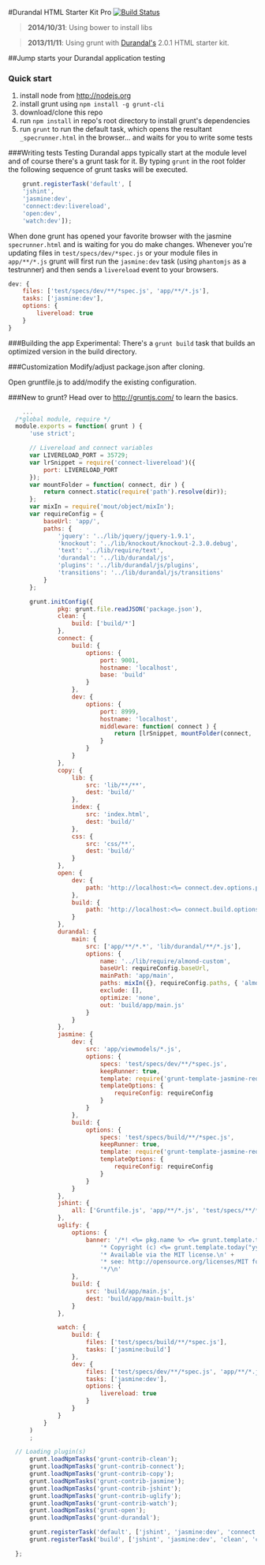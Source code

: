 #Durandal HTML Starter Kit Pro
[![Build Status](https://travis-ci.org/RainerAtSpirit/HTMLStarterKitPro.png?branch=master)](https://travis-ci.org/RainerAtSpirit/HTMLStarterKitPro)
>  **2014/10/31**: Using bower to install libs

>  **2013/11/11**: Using grunt with [Durandal's](http://www.durandaljs.com) 2.0.1 HTML starter kit.

##Jump starts your Durandal application testing

### Quick start

1. install node from http://nodejs.org
2. install grunt using `npm install -g grunt-cli`
3. download/clone this repo
4. run `npm install` in repo's root directory to install grunt's dependencies
5. run `grunt` to run the default task, which opens the resultant `_specrunner.html` in the browser... and waits for
you to write some tests

###Writing tests
Testing Durandal apps typically start at the module level and of course there's a grunt task for it.
By typing `grunt` in the root folder the following sequence of grunt tasks will be executed.

```javascript
    grunt.registerTask('default', [
    'jshint',
    'jasmine:dev',
    'connect:dev:livereload',
    'open:dev',
    'watch:dev']);
```

When done grunt has opened your favorite browser with the jasmine `specrunner.html` and is waiting for you do make
changes. Whenever you're updating files in `test/specs/dev/*spec.js` or your module files in `app/**/*.js` grunt will
 first run the `jasmine:dev` task (using `phantomjs` as a testrunner) and then sends a `livereload` event to your
 browsers.

```javascript
dev: {
    files: ['test/specs/dev/**/*spec.js', 'app/**/*.js'],
    tasks: ['jasmine:dev'],
    options: {
        livereload: true
    }
}
```

###Building the app
Experimental: There's a `grunt build` task that builds an optimized version in the build directory.

###Customization
Modify/adjust package.json after cloning.

Open gruntfile.js to add/modify the existing configuration.


###New to grunt?
Head over to http://gruntjs.com/ to learn the basics.



```javascript
    ...
  /*global module, require */
  module.exports = function( grunt ) {
      'use strict';

      // Livereload and connect variables
      var LIVERELOAD_PORT = 35729;
      var lrSnippet = require('connect-livereload')({
          port: LIVERELOAD_PORT
      });
      var mountFolder = function( connect, dir ) {
          return connect.static(require('path').resolve(dir));
      };
      var mixIn = require('mout/object/mixIn');
      var requireConfig = {
          baseUrl: 'app/',
          paths: {
              'jquery': '../lib/jquery/jquery-1.9.1',
              'knockout': '../lib/knockout/knockout-2.3.0.debug',
              'text': '../lib/require/text',
              'durandal': '../lib/durandal/js',
              'plugins': '../lib/durandal/js/plugins',
              'transitions': '../lib/durandal/js/transitions'
          }
      };

      grunt.initConfig({
              pkg: grunt.file.readJSON('package.json'),
              clean: {
                  build: ['build/*']
              },
              connect: {
                  build: {
                      options: {
                          port: 9001,
                          hostname: 'localhost',
                          base: 'build'
                      }
                  },
                  dev: {
                      options: {
                          port: 8999,
                          hostname: 'localhost',
                          middleware: function( connect ) {
                              return [lrSnippet, mountFolder(connect, '.')];
                          }
                      }
                  }
              },
              copy: {
                  lib: {
                      src: 'lib/**/**',
                      dest: 'build/'
                  },
                  index: {
                      src: 'index.html',
                      dest: 'build/'
                  },
                  css: {
                      src: 'css/**',
                      dest: 'build/'
                  }
              },
              open: {
                  dev: {
                      path: 'http://localhost:<%= connect.dev.options.port %>/_SpecRunner.html'
                  },
                  build: {
                      path: 'http://localhost:<%= connect.build.options.port %>'
                  }
              },
              durandal: {
                  main: {
                      src: ['app/**/*.*', 'lib/durandal/**/*.js'],
                      options: {
                          name: '../lib/require/almond-custom',
                          baseUrl: requireConfig.baseUrl,
                          mainPath: 'app/main',
                          paths: mixIn({}, requireConfig.paths, { 'almond': '../lib/require/almond-custom.js' }),
                          exclude: [],
                          optimize: 'none',
                          out: 'build/app/main.js'
                      }
                  }
              },
              jasmine: {
                  dev: {
                      src: 'app/viewmodels/*.js',
                      options: {
                          specs: 'test/specs/dev/**/*spec.js',
                          keepRunner: true,
                          template: require('grunt-template-jasmine-requirejs'),
                          templateOptions: {
                              requireConfig: requireConfig
                          }
                      }
                  },
                  build: {
                      options: {
                          specs: 'test/specs/build/**/*spec.js',
                          keepRunner: true,
                          template: require('grunt-template-jasmine-requirejs'),
                          templateOptions: {
                              requireConfig: requireConfig
                          }
                      }
                  }
              },
              jshint: {
                  all: ['Gruntfile.js', 'app/**/*.js', 'test/specs/**/*.js']
              },
              uglify: {
                  options: {
                      banner: '/*! <%= pkg.name %> <%= grunt.template.today("yyyy-mm-dd") %> \n' +
                          '* Copyright (c) <%= grunt.template.today("yyyy") %> YourName/YourCompany \n' +
                          '* Available via the MIT license.\n' +
                          '* see: http://opensource.org/licenses/MIT for blueprint.\n' +
                          '*/\n'
                  },
                  build: {
                      src: 'build/app/main.js',
                      dest: 'build/app/main-built.js'
                  }
              },

              watch: {
                  build: {
                      files: ['test/specs/build/**/*spec.js'],
                      tasks: ['jasmine:build']
                  },
                  dev: {
                      files: ['test/specs/dev/**/*spec.js', 'app/**/*.js'],
                      tasks: ['jasmine:dev'],
                      options: {
                          livereload: true
                      }
                  }
              }
          }
      )
      ;

  // Loading plugin(s)
      grunt.loadNpmTasks('grunt-contrib-clean');
      grunt.loadNpmTasks('grunt-contrib-connect');
      grunt.loadNpmTasks('grunt-contrib-copy');
      grunt.loadNpmTasks('grunt-contrib-jasmine');
      grunt.loadNpmTasks('grunt-contrib-jshint');
      grunt.loadNpmTasks('grunt-contrib-uglify');
      grunt.loadNpmTasks('grunt-contrib-watch');
      grunt.loadNpmTasks('grunt-open');
      grunt.loadNpmTasks('grunt-durandal');

      grunt.registerTask('default', ['jshint', 'jasmine:dev', 'connect:dev:livereload', 'open:dev', 'watch:dev']);
      grunt.registerTask('build', ['jshint', 'jasmine:dev', 'clean', 'copy', 'durandal:main', 'uglify', 'jasmine:build', 'connect:build', 'open:build']);

  };

```

